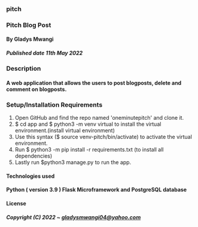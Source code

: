 ### pitch
### Pitch Blog Post
#### By Gladys Mwangi
##### Published date 11th May 2022

### Description
#### A web application that allows the users to post blogposts, delete and comment on blogposts.


### Setup/Installation Requirements
1. Open GitHub and find the repo named 'oneminutepitch' and clone it. 
2. $ cd app and $ python3 -m venv virtual to install the virtual environment.(install virtual environment) 
3. Use this syntax ($ source venv-pitch/bin/activate) to activate the virtual environment.
4. Run $ python3 -m pip install -r requirements.txt (to install all dependencies)  
5. Lastly run  $python3 manage.py to run the app.

#### Technologies used
#### Python ( version 3.9 ) Flask Microframework and PostgreSQL database

#### License
##### Copyright (C) 2022 ~ gladysmwangi04@yahoo.com